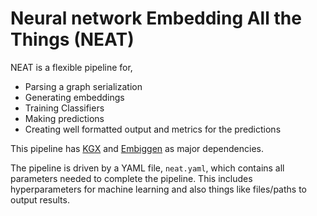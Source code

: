 # Neural network Embedding All the Things (NEAT)

NEAT is a flexible pipeline for,
- Parsing a graph serialization
- Generating embeddings
- Training Classifiers
- Making predictions
- Creating well formatted output and metrics for the predictions

This pipeline has [KGX](https://github.com/biolink/kgx) and [Embiggen](https://github.com/monarch-initiative/embiggen) as major dependencies.

The pipeline is driven by a YAML file, `neat.yaml`, which contains all parameters needed to complete the pipeline.
This includes hyperparameters for machine learning and also things like files/paths to output results.
